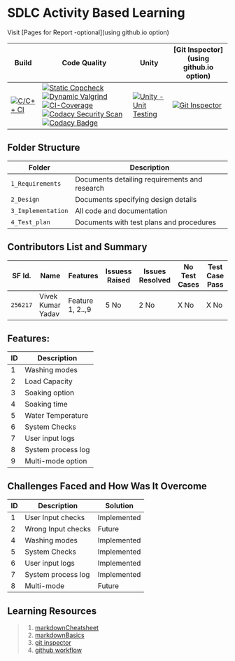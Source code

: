 # SDLC Activity Based Learning

Visit [Pages for Report -optional](using github.io option)

Build | Code Quality | Unity | [Git Inspector](using github.io option)
------|----------|-------|--------------
[![C/C++ CI](https://github.com/vivek28121997/Mini-Project-StepIn-256217/actions/workflows/c-cpp.yml/badge.svg)](https://github.com/vivek28121997/Mini-Project-StepIn-256217/actions/workflows/c-cpp.yml) | [![Static Cppcheck](https://github.com/vivek28121997/Mini-Project-StepIn-256217/actions/workflows/cppcheck.yml/badge.svg)](https://github.com/vivek28121997/Mini-Project-StepIn-256217/actions/workflows/cppcheck.yml) [![Dynamic Valgrind](https://github.com/vivek28121997/Mini-Project-StepIn-256217/actions/workflows/CodeQuality_Dynamic.yml/badge.svg)](https://github.com/vivek28121997/Mini-Project-StepIn-256217/actions/workflows/CodeQuality_Dynamic.yml) [![CI-Coverage](https://github.com/vivek28121997/256217_Mini_Project_StepIn_LTTS/actions/workflows/gcov.yml/badge.svg)](https://github.com/vivek28121997/256217_Mini_Project_StepIn_LTTS/actions/workflows/gcov.yml) [![Codacy Security Scan](https://github.com/vivek28121997/256217_Mini_Project_StepIn_LTTS/actions/workflows/codacy-analysis.yml/badge.svg)](https://github.com/vivek28121997/256217_Mini_Project_StepIn_LTTS/actions/workflows/codacy-analysis.yml) [![Codacy Badge](https://app.codacy.com/project/badge/Grade/739507bc93d84547b431089c9bee8dde)](https://www.codacy.com/gh/vivek28121997/256217_Mini_Project_StepIn_LTTS/dashboard?utm_source=github.com&amp;utm_medium=referral&amp;utm_content=vivek28121997/256217_Mini_Project_StepIn_LTTS&amp;utm_campaign=Badge_Grade) | [![Unity - Unit Testing](https://github.com/vivek28121997/Mini-Project-StepIn-256217/actions/workflows/unity.yml/badge.svg)](https://github.com/vivek28121997/Mini-Project-StepIn-256217/actions/workflows/unity.yml)| [![Git Inspector](https://github.com/vivek28121997/Mini-Project-StepIn-256217/actions/workflows/gitinspector.yml/badge.svg)](https://github.com/vivek28121997/Mini-Project-StepIn-256217/actions/workflows/gitinspector.yml)


## Folder Structure
Folder             | Description
-------------------| -----------------------------------------
`1_Requirements`   | Documents detailing requirements and research
`2_Design`         | Documents specifying design details
`3_Implementation` | All code and documentation
`4_Test_plan`      | Documents with test plans and procedures

## Contributors List and Summary

SF Id. |  Name   |    Features    | Issuess Raised |Issues Resolved|No Test Cases|Test Case Pass
-------|---------------------|----------------|----------------|---------------|-------------|--------------
`256217` | Vivek Kumar Yadav  | Feature 1, 2..,9   | 5 No     | 2 No   |X No   |X No        

## Features:
ID | Description 
---|----------------------
 1 | Washing modes
 2 | Load Capacity
 3 | Soaking option
 4 | Soaking time
 5 | Water Temperature
 6 | System Checks
 7 | User input logs
 8 | System process log
 9 | Multi-mode option

## Challenges Faced and How Was It Overcome

ID | Description | Solution
---|----------------------|---------------------------------------
 1 |  User Input checks  | Implemented
 2 |  Wrong Input checks | Future
 4 |  Washing modes  | Implemented
 5 | System Checks | Implemented
 6 | User input logs | Implemented
 7 | System process log | Implemented
 8 | Multi-mode | Future
 
## Learning Resources
>1. [markdownCheatsheet](https://github.com/adam-p/markdown-here/wiki/Markdown-Cheatsheet)
>2. [markdownBasics](https://guides.github.com/features/mastering-markdown/)
>3. [git inspector](https://github.com/ejwa/gitinspector.git)
>4. [github workflow](https://docs.github.com/en/actions/learn-github-action)

